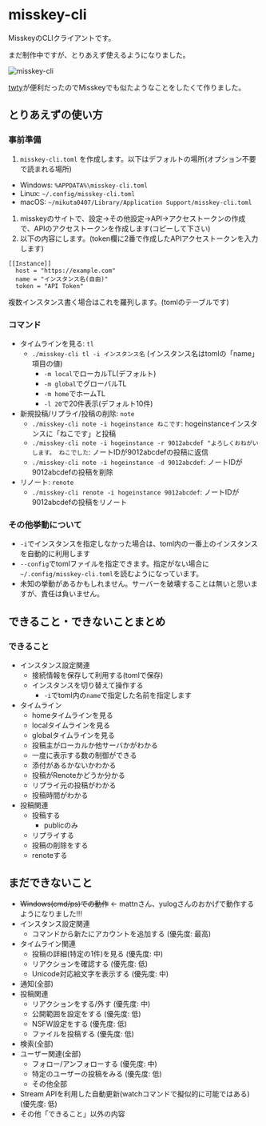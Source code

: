 # misskey-cli

MisskeyのCLIクライアントです。

まだ制作中ですが、とりあえず使えるようになりました。

![misskey-cli](https://user-images.githubusercontent.com/13357430/194720200-8dbf0394-9d4b-4e84-ad91-739eb0fec1c4.png)

[twty](https://github.com/mattn/twty)が便利だったのでMisskeyでも似たようなことをしたくて作りました。

## とりあえずの使い方

### 事前準備

1. `misskey-cli.toml` を作成します。以下はデフォルトの場所(オプション不要で読まれる場所)
  - Windows: `%APPDATA%\misskey-cli.toml`
  - Linux: `~/.config/misskey-cli.toml`
  - macOS: `~/mikuta0407/Library/Application Support/misskey-cli.toml`
1. misskeyのサイトで、設定→その他設定→API→アクセストークンの作成 で、APIのアクセストークンを作成します(コピーして下さい)
2. 以下の内容にします。(token欄に2番で作成したAPIアクセストークンを入力します)
  ```
  [[Instance]]
    host = "https://example.com"
    name = "インスタンス名(自由)"
    token = "API Token"
  ```

  複数インスタンス書く場合はこれを羅列します。(tomlのテーブルです)

### コマンド

- タイムラインを見る: `tl`
  - `./misskey-cli tl -i インスタンス名` (インスタンス名はtomlの「name」項目の値)
    - `-m local`でローカルTL(デフォルト)
    - `-m global`でグローバルTL
    - `-m home`でホームTL
    - `-l 20`で20件表示(デフォルト10件)
- 新規投稿/リプライ/投稿の削除: `note`
  - `./misskey-cli note -i hogeinstance ねこです`: hogeinstanceインスタンスに「ねこです」と投稿
  - `./misskey-cli note -i hogeinstance -r 9012abcdef "よろしくおねがいします。 ねこでした`: ノートIDが9012abcdefの投稿に返信
  - `./misskey-cli note -i hogeinstance -d 9012abcdef`: ノートIDが9012abcdefの投稿を削除
- リノート: `renote`
  - `./misskey-cli renote -i hogeinstance 9012abcdef`: ノートIDが9012abcdefの投稿をリノート

### その他挙動について

- `-i`でインスタンスを指定しなかった場合は、toml内の一番上のインスタンスを自動的に利用します
- `--config`でtomlファイルを指定できます。指定がない場合に`~/.config/misskey-cli.toml`を読むようになっています。
- 未知の挙動があるかもしれません。サーバーを破壊することは無いと思いますが、責任は負いません。

## できること・できないことまとめ

### できること

- インスタンス設定関連
  - 接続情報を保存して利用する(tomlで保存)
  - インスタンスを切り替えて操作する
    - `-i`でtoml内の`name`で指定した名前を指定します
- タイムライン
  - homeタイムラインを見る
  - localタイムラインを見る
  - globalタイムラインを見る
  - 投稿主がローカルか他サーバかがわかる
  - 一度に表示する数の制御ができる
  - 添付があるかないかわかる
  - 投稿がRenoteかどうか分かる
  - リプライ元の投稿がわかる
  - 投稿時間がわかる
- 投稿関連
  - 投稿する
    - publicのみ
  - リプライする
  - 投稿の削除をする
  - renoteする
 
## まだできないこと

- ~~Windows(cmd/ps)での動作~~ ← mattnさん、yulogさんのおかげで動作するようになりました!!!
- インスタンス設定関連
  - コマンドから新たにアカウントを追加する (優先度: 最高)
- タイムライン関連
  - 投稿の詳細(特定の1件)を見る (優先度: 中)
  - リアクションを確認する (優先度: 低)
  - Unicode対応絵文字を表示する (優先度: 中)
- 通知(全部)
- 投稿関連
  - リアクションをする/外す (優先度: 中)
  - 公開範囲を設定をする (優先度: 低)
  - NSFW設定をする (優先度: 低)
  - ファイルを投稿する (優先度: 低)
- 検索(全部)
- ユーザー関連(全部)
  - フォロー/アンフォローする (優先度: 中)
  - 特定のユーザーの投稿をみる (優先度: 低)
  - その他全部
- Stream APIを利用した自動更新(watchコマンドで擬似的に可能ではある) (優先度: 低)
- その他「できること」以外の内容
